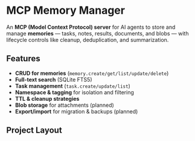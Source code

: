 # MCP Memory Manager

An **MCP (Model Context Protocol) server** for AI agents to store and manage **memories** — tasks, notes, results, documents, and blobs — with lifecycle controls like cleanup, deduplication, and summarization.

## Features

- **CRUD for memories** (`memory.create/get/list/update/delete`)
- **Full-text search** (SQLite FTS5)
- **Task management** (`task.create/update/list`)
- **Namespace & tagging** for isolation and filtering
- **TTL & cleanup strategies**
- **Blob storage** for attachments (planned)
- **Export/import** for migration & backups (planned)

## Project Layout
